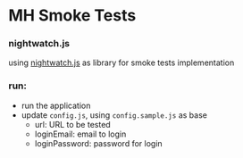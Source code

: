 # MH Smoke Tests

### nightwatch.js
using [nightwatch.js](https://nightwatchjs.org/) as library for smoke tests implementation

### run:
- run the application
- update `config.js`, using `config.sample.js` as base
	- url: URL to be tested
	- loginEmail: email to login
	- loginPassword: password for login

